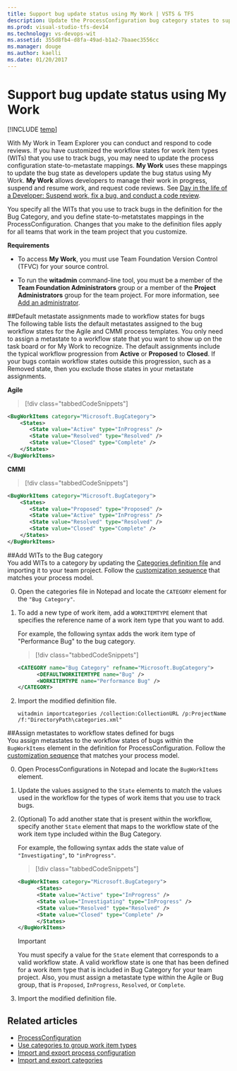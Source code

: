 ```yaml
---
title: Support bug update status using My Work | VSTS & TFS
description: Update the ProcessConfiguration bug category states to support code review requests working from Visual Studio   
ms.prod: visual-studio-tfs-dev14
ms.technology: vs-devops-wit
ms.assetid: 355d8fb4-d8fa-49ad-b1a2-7baaec3556cc
ms.manager: douge
ms.author: kaelli
ms.date: 01/20/2017
---
```

# Support bug update status using My Work  

[!INCLUDE [temp](../../_shared/customization-phase-0-and-1-plus-version-header.md)] 

With My Work in Team Explorer you can conduct and respond to code reviews. If you have customized the workflow states for work item types (WITs) that you use to track bugs, you may need to update the process configuration state-to-metastate mappings. **My Work** uses these mappings to update the bug state as developers update the bug status using My Work. **My Work** allows developers to manage their work in progress, suspend and resume work, and request code reviews. See [Day in the life of a Developer: Suspend work, fix a bug, and conduct a code review](../../../tfvc/day-life-alm-developer-suspend-work-fix-bug-conduct-code-review.md).  
  
 You specify all the WITs that you use to track bugs in the definition for the Bug Category, and you define state-to-metatstates mappings in the ProcessConfiguration. Changes that you make to the definition files apply for all teams that work in the team project that you customize.  
  
 **Requirements**  
  
-   To access **My Work**, you must use Team Foundation Version Control (TFVC) for your source control.   
  
-   To run the **witadmin** command-line tool, you must be a member of the **Team Foundation Administrators** group or a member of the **Project Administrators** group for the team project. For more information, see [Add an administrator](../../../security/set-project-collection-level-permissions.md).  
  
<a name="default"></a> 
##Default metastate assignments made to workflow states for bugs  
 The following table lists the default metastates assigned to the bug workflow states for the Agile and CMMI process templates.  You only need to assign a metastate to a workflow state that you want to show up on the task board or for My Work to recognize. The default assignments include the typical workflow progression from **Active** or **Proposed** to **Closed**. If your bugs contain workflow states outside this progression, such as a Removed state, then you exclude those states in your metastate assignments.  
  
**Agile**  
 
> [!div class="tabbedCodeSnippets"]
```XML
<BugWorkItems category="Microsoft.BugCategory">
    <States>
       <State value="Active" type="InProgress" />
       <State value="Resolved" type="Resolved" />
       <State value="Closed" type="Complete" />
    </States>
</BugWorkItems>
```

**CMMI**
> [!div class="tabbedCodeSnippets"]
```XML
<BugWorkItems category="Microsoft.BugCategory">
    <States>
       <State value="Proposed" type="Proposed" />
       <State value="Active" type="InProgress" />
       <State value="Resolved" type="Resolved" />
       <State value="Closed" type="Complete" />
    </States>
</BugWorkItems>
``` 
  
<a name="add"></a> 

##Add WITs to the Bug category  
You add WITs to a category by updating the [Categories definition file](categories-xml-element-reference.md) and importing it to your team project. Follow the [customization sequence](../customize-work.md) that matches your process model. 
 
0.  Open the categories file in Notepad and locate the `CATEGORY` element for the `"Bug Category"`.  
  
0.  To add a new type of work item, add a `WORKITEMTYPE` element that specifies the reference name of a work item type that you want to add.  
  
     For example, the following syntax adds the work item type of "Performance Bug" to the bug category.  
  
	> [!div class="tabbedCodeSnippets"]
	```XML
    <CATEGORY name="Bug Category" refname="Microsoft.BugCategory">  
          <DEFAULTWORKITEMTYPE name="Bug" />  
          <WORKITEMTYPE name="Performance Bug" />  
    </CATEGORY>  
    ```  
  
0.  Import the modified definition file.  
 
    ```  
    witadmin importcategories /collection:CollectionURL /p:ProjectName /f:"DirectoryPath\categories.xml"  
    ```  
  


<a name="assign"></a> 
##Assign metastates to workflow states defined for bugs  
 You assign metastates to the workflow states of bugs within the `BugWorkItems` element in the definition for ProcessConfiguration. Follow the [customization sequence](../customize-work.md) that matches your process model. 
   
0.  Open ProcessConfigurations in Notepad and locate the `BugWorkItems` element.  
  
3.  Update the values assigned to the `State` elements to match the values used in the workflow for the types of work items that you use to track bugs.  
  
0.  (Optional) To add another state that is present within the workflow, specify another `State` element that maps to the workflow state of the work item type included within the Bug Category.  
  
     For example, the following syntax adds the state value of `"Investigating"`, to `"inProgress"`.  
  
	> [!div class="tabbedCodeSnippets"]
	```XML 
    <BugWorkItems category="Microsoft.BugCategory">  
          <States>  
          <State value="Active" type="InProgress" />  
          <State value="Investigating" type="InProgress" />  
          <State value="Resolved" type="Resolved" />  
          <State value="Closed" type="Complete" />  
          </States>  
    </BugWorkItems>  
    ```  
  
    > [!IMPORTANT]  
    > You must specify a value for the `State` element that corresponds to a valid workflow state. A valid workflow state is one that has been defined for a work item type that is included in Bug Category for your team project. Also, you must assign a metastate type within the Agile or Bug group, that is `Proposed`, `InProgress`, `Resolved`, or `Complete`.  
  
0.  Import the modified definition file.  


 
## Related articles
-  [ProcessConfiguration](process-configuration-xml-element.md)   
-  [Use categories to group work item types](use-categories-to-group-work-item-types.md)
-  [Import and export process configuration](witadmin/witadmin-import-export-process-configuration.md)
-  [Import and export categories](witadmin/witadmin-import-export-categories.md)